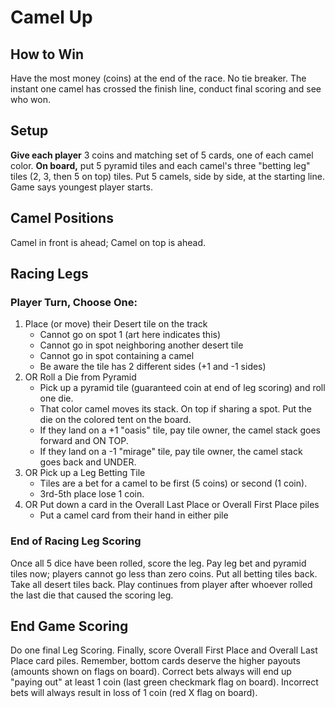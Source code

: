 # Camel Up
## How to Win
Have the most money (coins) at the end of the race. No tie breaker.
The instant one camel has crossed the finish line, conduct final scoring and see who won.

## Setup
**Give each player** 3 coins and matching set of 5 cards, one of each camel color.
**On board,** put 5 pyramid tiles and each camel's three "betting leg" tiles (2, 3, then 5 on top) tiles.
Put 5 camels, side by side, at the starting line.
Game says youngest player starts.

## Camel Positions
Camel in front is ahead; Camel on top is ahead.

## Racing Legs
### Player Turn, Choose One:
1. Place (or move) their Desert tile on the track
	- Cannot go on spot 1 (art here indicates this)
	- Cannot go in spot neighboring another desert tile
	- Cannot go in spot containing a camel
	- Be aware the tile has 2 different sides (+1 and -1 sides)
2. OR Roll a Die from Pyramid
	- Pick up a pyramid tile (guaranteed coin at end of leg scoring) and roll one die.
	- That color camel moves its stack. On top if sharing a spot. Put the die on the colored tent on the board.
	- If they land on a +1 "oasis" tile, pay tile owner, the camel stack goes forward and ON TOP.
	- If they land on a -1 "mirage" tile, pay tile owner, the camel stack goes back and UNDER.
3. OR Pick up a Leg Betting Tile
	- Tiles are a bet for a camel to be first (5 coins) or second (1 coin).
	- 3rd-5th place lose 1 coin.
4. OR Put down a card in the Overall Last Place or Overall First Place piles
	- Put a camel card from their hand in either pile

### End of Racing Leg Scoring
Once all 5 dice have been rolled, score the leg.
Pay leg bet and pyramid tiles now; players cannot go less than zero coins.
Put all betting tiles back. Take all desert tiles back.
Play continues from player after whoever rolled the last die that caused the scoring leg.

## End Game Scoring
Do one final Leg Scoring.
Finally, score Overall First Place and Overall Last Place card piles.
Remember, bottom cards deserve the higher payouts (amounts shown on flags on board).
Correct bets always will end up "paying out" at least 1 coin (last green checkmark flag on board).
Incorrect bets will always result in loss of 1 coin (red X flag on board).

